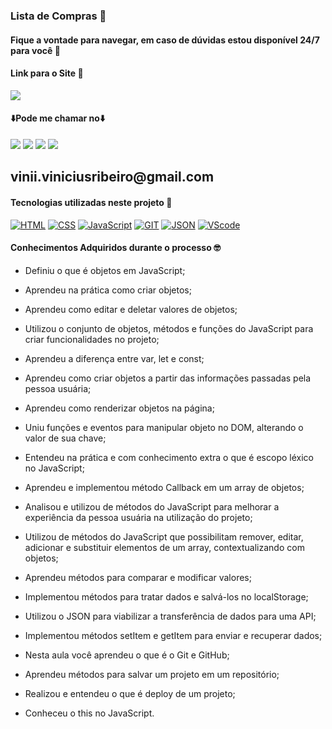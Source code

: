 ### Lista de Compras 🛒
#### Fique a vontade para navegar, em caso de dúvidas estou disponível 24/7 para você 🫵


#### Link para o Site 🎯

<div>
    <a href="https://fokus-gilt.vercel.app/" target="_blank"><img src="https://img.shields.io/badge/website-000000?style=for-the-badge&logo=About.me&logoColor=white" target="_blank"></a>
</div>

#### ⬇️Pode me chamar no⬇️

<div> 
    <a href="https://www.linkedin.com/in/vinicius-ribeiro-4690741ba/" target="_blank"><img src="https://img.shields.io/badge/LinkedIn-0077B5?style=for-the-badge&logo=linkedin&logoColor=white" target="_blank"></a>
    <a href="https://wa.me/5511943232223" target="_blank"><img src="https://img.shields.io/badge/WhatsApp-25D366?style=for-the-badge&logo=whatsapp&logoColor=white" target="_blank"></a>
    <a href="www.youtube.com/@Devdebotas" target="_blank"><img src="https://img.shields.io/badge/YouTube-FF0000?style=for-the-badge&logo=youtube&logoColor=white" target="_blank"></a>
    <a href="vinii.viniciusribeiro@gmail.com" target="_blank"><img src="https://img.shields.io/badge/Gmail-D14836?style=for-the-badge&logo=gmail&logoColor=white" target="_blank"></a> 
    <h2>vinii.viniciusribeiro@gmail.com</h2>
</div>


#### Tecnologias utilizadas neste projeto 🤖

[![HTML](	https://img.shields.io/badge/HTML-239120?style=for-the-badge&logo=html5&logoColor=white)](#) 
[![CSS](		https://img.shields.io/badge/CSS-239120?&style=for-the-badge&logo=css3&logoColor=white)](#) 
[![JavaScript](	https://img.shields.io/badge/JavaScript-323330?style=for-the-badge&logo=javascript&logoColor=F7DF1E)](#) 
[![GIT](	https://img.shields.io/badge/GIT-E44C30?style=for-the-badge&logo=git&logoColor=white)](#) 
[![JSON](	https://img.shields.io/badge/json%20web%20tokens-323330?style=for-the-badge&logo=json-web-tokens&logoColor=pink)](#) 
[![VScode](	https://img.shields.io/badge/Made%20for-VSCode-1f425f.svg)](#)


#### Conhecimentos Adquiridos durante o processo 🤓

- Definiu o que é objetos em JavaScript;

- Aprendeu na prática como criar objetos;

- Aprendeu como editar e deletar valores de objetos;

- Utilizou o conjunto de objetos, métodos e funções do JavaScript para criar funcionalidades no projeto;

- Aprendeu a diferença entre var, let e const;

- Aprendeu como criar objetos a partir das informações passadas pela pessoa usuária;

- Aprendeu como renderizar objetos na página;

- Uniu funções e eventos para manipular objeto no DOM, alterando o valor de sua  chave;

- Entendeu na prática e com conhecimento extra o que é escopo léxico no JavaScript;

- Aprendeu e implementou método Callback em um array de objetos;

- Analisou e utilizou de métodos do JavaScript para melhorar a experiência da pessoa usuária na utilização do projeto;

- Utilizou de métodos do JavaScript que possibilitam remover, editar, adicionar  e substituir elementos de um array, contextualizando com objetos;

- Aprendeu métodos para comparar e modificar valores;

- Implementou métodos para tratar dados e salvá-los no localStorage;

- Utilizou o JSON para viabilizar a transferência de dados para uma API;

- Implementou métodos setItem e getItem para enviar e recuperar dados;

- Nesta aula você aprendeu o que é o Git e GitHub;

- Aprendeu métodos para salvar um projeto em um repositório;

- Realizou e entendeu o que é deploy de um projeto;

- Conheceu o this no JavaScript.
